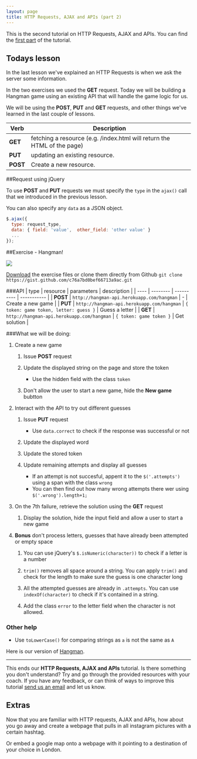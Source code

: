 ```yaml
---
layout: page
title: HTTP Requests, AJAX and APIs (part 2)
---
```


This is the second tutorial on HTTP Requests, AJAX and APIs. You can find the [first part](../lesson4/tutorial.html) of the tutorial.

## Todays lesson

In the last lesson we've explained an HTTP Requests is when we ask the server some information.

In the two exercises we used the **GET** request. Today we will be building a Hangman game using an existing API that will handle the game logic for us.

We will be using the **POST**, **PUT** and **GET** requests, and other things we've learned in the last couple of lessons.


| Verb | Description |
| ---- | ----------- |
| **GET**  | fetching a resource (e.g. /index.html  will return the HTML of the page) |
| **PUT**  |  updating an existing resource. |
| **POST** |  Create a new resource. |


##Request using jQuery

To use **POST** and **PUT** requests we must specify the `type` in the `ajax()` call that we introduced in the previous lesson.

You can also specify any `data` as a JSON object.

```js
$.ajax({
  type: request_type,
  data: { field: 'value',  other_field: 'other value' }
  ...
});
```

##Exercise - Hangman!

![](assets/images/hangman.png)

[Download](https://gist.github.com/despo/c76a7bd0bef66713a9ac/download) the exercise files or clone them directly from Github `git clone https://gist.github.com/c76a7bd0bef66713a9ac.git`

###API
| type | resource | parameters | description |
| ---- | -------- | ---------- | ----------- |
| **POST**  | `http://hangman-api.herokuapp.com/hangman` | - | Create a new game |
| **PUT**  | `http://hangman-api.herokuapp.com/hangman` | `{ token: game token, letter: guess }` | Guess a letter |
| **GET**  | `http://hangman-api.herokuapp.com/hangman` | `{ token: game token }` | Get solution |

###What we will be doing:

1. Create a new game

    1. Issue **POST** request

    2. Update the displayed string on the page and store the token
        - Use the hidden field with the class `token`

    3. Don't allow the user to start a new game, hide the **New game** bubtton

2. Interact with the API to try out different guesses

    1. Issue **PUT** request
        - Use `data.correct` to check if the response was successful or not

    2. Update the displayed word

    3. Update the stored token

    4. Update remaining attempts and display all guesses
        - If an attempt is not succesful, appent it to the `$('.attempts')` using a span with the class `wrong`
        - You can then find out how many wrong attempts there wer using `$('.wrong').length+1;`

3. On the 7th failure, retrieve the solution using the **GET** request

    1. Display the solution, hide the input field and allow a user to start a new game

4. **Bonus** don't process letters, guesses that have already been attempted or empty space 

    1. You can use jQuery's `$.isNumeric(character))` to check if a letter is a number

    2. `trim()` removes all space around a string. You can apply `trim()` and check for the length to make sure the guess is one character long

    3. All the attempted guesses are already in `.attempts`. You can use `indexOf(character)` to check if it's contained in a string.

    4. Add the class `error` to the letter field when the character is not allowed.

### Other help

- Use `toLowerCase()` for comparing strings as `a` is not the same as `A`

Here is our version of [Hangman](../../examples/hangman/index.html).

---
This ends our **HTTP Requests, AJAX and APIs** tutorial. Is there something you don't understand? Try and go through the provided resources with your coach. If you have any feedback, or can think of ways to improve this tutorial [send us an email](mailto:feedback@codebar.io) and let us know.

## Extras

Now that you are familiar with HTTP requests, AJAX and APIs, how about you go away and create a webpage that pulls in all instagram pictures with a certain hashtag.

Or embed a google map onto a webpage with it pointing to a destination of your choice in London. 
